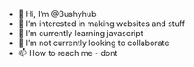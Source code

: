 - 👋 Hi, I’m @Bushyhub
- 👀 I’m interested in making websites and stuff
- 🌱 I’m currently learning javascript
- 💞️ I’m not currently looking to collaborate
- 📫 How to reach me - dont

<!---
Bushyhub/Bushyhub is a ✨ special ✨ repository because its `README.md` (this file) appears on your GitHub profile.
You can click the Preview link to take a look at your changes.
--->
